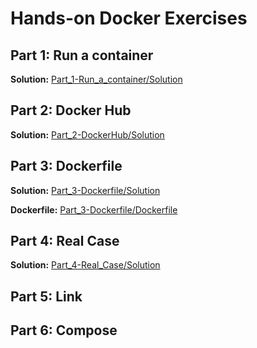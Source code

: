 # Hands-on Docker Exercises


## Part 1: Run a container

__Solution:__ [Part_1-Run_a_container/Solution](Part_1-Run_a_container/Solution.md)

## Part 2: Docker Hub

__Solution:__ [Part_2-DockerHub/Solution](Part_2-DockerHub/Solution.md)

## Part 3: Dockerfile

__Solution:__ [Part_3-Dockerfile/Solution](Part_3-Dockerfile/Solution.md)

__Dockerfile:__ [Part_3-Dockerfile/Dockerfile](Part_3-Dockerfile/Dockerfile)

## Part 4: Real Case

__Solution:__ [Part_4-Real_Case/Solution](Part_4-Real_Case/Solution.md)

## Part 5: Link

## Part 6: Compose





